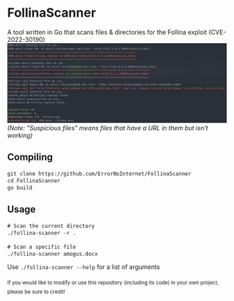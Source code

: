 # FollinaScanner
A tool written in Go that scans files & directories for the Follina exploit (CVE-2022-30190)
![Screenshot](https://raw.githubusercontent.com/ErrorNoInternet/FollinaScanner/main/screenshots/screenshot0.png)
*(Note: "Suspicious files" means files that have a URL in them but isn't working)*

## Compiling
```
git clone https://github.com/ErrorNoInternet/FollinaScanner
cd FollinaScanner
go build
```

## Usage
```
# Scan the current directory
./follina-scanner -r .

# Scan a specific file
./follina-scanner amogus.docx
```
Use `./follina-scanner --help` for a list of arguments

<sub>If you would like to modify or use this repository (including its code) in your own project, please be sure to credit!</sub>
